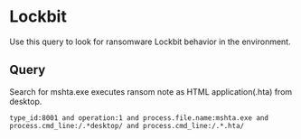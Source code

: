 # Lockbit

Use this query to look for ransomware Lockbit behavior in the environment.

## Query

Search for mshta.exe executes ransom note as HTML application(.hta) from desktop.

```
type_id:8001 and operation:1 and process.file.name:mshta.exe and process.cmd_line:/.*desktop/ and process.cmd_line:/.*.hta/
```

